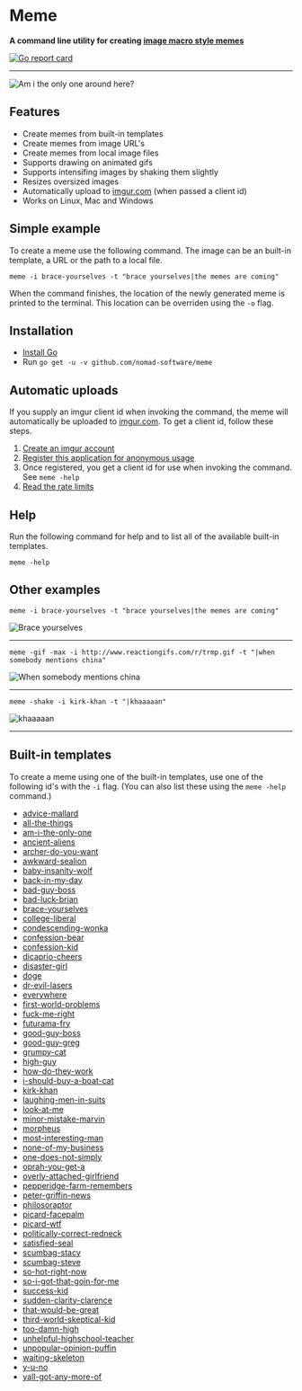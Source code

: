 # Meme
**A command line utility for creating [image macro style memes](https://en.wikipedia.org/wiki/Image_macro)**

[![Go report card](https://goreportcard.com/badge/github.com/nomad-software/meme)](https://goreportcard.com/report/github.com/nomad-software/meme)

---

![Am i the only one around here?](http://i.imgur.com/WP1TAzg.png)

## Features

* Create memes from built-in templates
* Create memes from image URL's
* Create memes from local image files
* Supports drawing on animated gifs
* Supports intensifing images by shaking them slightly
* Resizes oversized images
* Automatically upload to [imgur.com](http://imgur.com/) (when passed a client id)
* Works on Linux, Mac and Windows

## Simple example

To create a meme use the following command. The image can be an built-in
template, a URL or the path to a local file.

```
meme -i brace-yourselves -t "brace yourselves|the memes are coming"
```

When the command finishes, the location of the newly generated meme is printed
to the terminal. This location can be overriden using the `-o` flag.

## Installation

* [Install Go](https://golang.org/doc/install)
* Run `go get -u -v github.com/nomad-software/meme`

## Automatic uploads

If you supply an imgur client id when invoking the command, the meme will
automatically be uploaded to [imgur.com](http://imgur.com/). To get a client
id, follow these steps.

1. [Create an imgur account](https://imgur.com/register)
2. [Register this application for anonymous usage](https://api.imgur.com/oauth2/addclient)
3. Once registered, you get a client id for use when invoking the command. See `meme -help`
4. [Read the rate limits](https://api.imgur.com/#limits)

## Help

Run the following command for help and to list all of the available built-in templates.

```
meme -help
```

## Other examples

```
meme -i brace-yourselves -t "brace yourselves|the memes are coming"
```

![Brace yourselves](http://i.imgur.com/Bn1ANs5.png)

---

```
meme -gif -max -i http://www.reactiongifs.com/r/trmp.gif -t "|when somebody mentions china"
```

![When somebody mentions china](http://i.imgur.com/0aV1nfo.gif)

---

```
meme -shake -i kirk-khan -t "|khaaaaan"
```

![khaaaaan](http://i.imgur.com/PpGTRvN.gif)

---

## Built-in templates

To create a meme using one of the built-in templates, use one of the following
id's with the `-i` flag. (You can also list these using the `meme -help` command.)

* [advice-mallard](https://github.com/nomad-software/meme/blob/master/data/images/advice-mallard.jpg)
* [all-the-things](https://github.com/nomad-software/meme/blob/master/data/images/all-the-things.jpg)
* [am-i-the-only-one](https://github.com/nomad-software/meme/blob/master/data/images/am-i-the-only-one.jpg)
* [ancient-aliens](https://github.com/nomad-software/meme/blob/master/data/images/ancient-aliens.jpg)
* [archer-do-you-want](https://github.com/nomad-software/meme/blob/master/data/images/archer-do-you-want.jpg)
* [awkward-sealion](https://github.com/nomad-software/meme/blob/master/data/images/awkward-sealion.jpg)
* [baby-insanity-wolf](https://github.com/nomad-software/meme/blob/master/data/images/baby-insanity-wolf.jpg)
* [back-in-my-day](https://github.com/nomad-software/meme/blob/master/data/images/back-in-my-day.jpg)
* [bad-guy-boss](https://github.com/nomad-software/meme/blob/master/data/images/bad-guy-boss.jpg)
* [bad-luck-brian](https://github.com/nomad-software/meme/blob/master/data/images/bad-luck-brian.jpg)
* [brace-yourselves](https://github.com/nomad-software/meme/blob/master/data/images/brace-yourselves.jpg)
* [college-liberal](https://github.com/nomad-software/meme/blob/master/data/images/college-liberal.jpg)
* [condescending-wonka](https://github.com/nomad-software/meme/blob/master/data/images/condescending-wonka.jpg)
* [confession-bear](https://github.com/nomad-software/meme/blob/master/data/images/confession-bear.jpg)
* [confession-kid](https://github.com/nomad-software/meme/blob/master/data/images/confession-kid.jpg)
* [dicaprio-cheers](https://github.com/nomad-software/meme/blob/master/data/images/dicaprio-cheers.jpg)
* [disaster-girl](https://github.com/nomad-software/meme/blob/master/data/images/disaster-girl.jpg)
* [doge](https://github.com/nomad-software/meme/blob/master/data/images/doge.jpg)
* [dr-evil-lasers](https://github.com/nomad-software/meme/blob/master/data/images/dr-evil-lasers.jpg)
* [everywhere](https://github.com/nomad-software/meme/blob/master/data/images/everywhere.jpg)
* [first-world-problems](https://github.com/nomad-software/meme/blob/master/data/images/first-world-problems.jpg)
* [fuck-me-right](https://github.com/nomad-software/meme/blob/master/data/images/fuck-me-right.jpg)
* [futurama-fry](https://github.com/nomad-software/meme/blob/master/data/images/futurama-fry.jpg)
* [good-guy-boss](https://github.com/nomad-software/meme/blob/master/data/images/good-guy-boss.jpg)
* [good-guy-greg](https://github.com/nomad-software/meme/blob/master/data/images/good-guy-greg.jpg)
* [grumpy-cat](https://github.com/nomad-software/meme/blob/master/data/images/grumpy-cat.jpg)
* [high-guy](https://github.com/nomad-software/meme/blob/master/data/images/high-guy.jpg)
* [how-do-they-work](https://github.com/nomad-software/meme/blob/master/data/images/how-do-they-work.jpg)
* [i-should-buy-a-boat-cat](https://github.com/nomad-software/meme/blob/master/data/images/i-should-buy-a-boat-cat.jpg)
* [kirk-khan](https://github.com/nomad-software/meme/blob/master/data/images/kirk-khan.jpg)
* [laughing-men-in-suits](https://github.com/nomad-software/meme/blob/master/data/images/laughing-men-in-suits.jpg)
* [look-at-me](https://github.com/nomad-software/meme/blob/master/data/images/look-at-me.jpg)
* [minor-mistake-marvin](https://github.com/nomad-software/meme/blob/master/data/images/minor-mistake-marvin.jpg)
* [morpheus](https://github.com/nomad-software/meme/blob/master/data/images/morpheus.jpg)
* [most-interesting-man](https://github.com/nomad-software/meme/blob/master/data/images/most-interesting-man.jpg)
* [none-of-my-business](https://github.com/nomad-software/meme/blob/master/data/images/none-of-my-business.jpg)
* [one-does-not-simply](https://github.com/nomad-software/meme/blob/master/data/images/one-does-not-simply.jpg)
* [oprah-you-get-a](https://github.com/nomad-software/meme/blob/master/data/images/oprah-you-get-a.jpg)
* [overly-attached-girlfriend](https://github.com/nomad-software/meme/blob/master/data/images/overly-attached-girlfriend.jpg)
* [pepperidge-farm-remembers](https://github.com/nomad-software/meme/blob/master/data/images/pepperidge-farm-remembers.jpg)
* [peter-griffin-news](https://github.com/nomad-software/meme/blob/master/data/images/peter-griffin-news.jpg)
* [philosoraptor](https://github.com/nomad-software/meme/blob/master/data/images/philosoraptor.jpg)
* [picard-facepalm](https://github.com/nomad-software/meme/blob/master/data/images/picard-facepalm.jpg)
* [picard-wtf](https://github.com/nomad-software/meme/blob/master/data/images/picard-wtf.jpg)
* [politically-correct-redneck](https://github.com/nomad-software/meme/blob/master/data/images/politically-correct-redneck.jpg)
* [satisfied-seal](https://github.com/nomad-software/meme/blob/master/data/images/satisfied-seal.jpg)
* [scumbag-stacy](https://github.com/nomad-software/meme/blob/master/data/images/scumbag-stacy.jpg)
* [scumbag-steve](https://github.com/nomad-software/meme/blob/master/data/images/scumbag-steve.jpg)
* [so-hot-right-now](https://github.com/nomad-software/meme/blob/master/data/images/so-hot-right-now.jpg)
* [so-i-got-that-goin-for-me](https://github.com/nomad-software/meme/blob/master/data/images/so-i-got-that-goin-for-me.jpg)
* [success-kid](https://github.com/nomad-software/meme/blob/master/data/images/success-kid.jpg)
* [sudden-clarity-clarence](https://github.com/nomad-software/meme/blob/master/data/images/sudden-clarity-clarence.jpg)
* [that-would-be-great](https://github.com/nomad-software/meme/blob/master/data/images/that-would-be-great.jpg)
* [third-world-skeptical-kid](https://github.com/nomad-software/meme/blob/master/data/images/third-world-skeptical-kid.jpg)
* [too-damn-high](https://github.com/nomad-software/meme/blob/master/data/images/too-damn-high.jpg)
* [unhelpful-highschool-teacher](https://github.com/nomad-software/meme/blob/master/data/images/unhelpful-highschool-teacher.jpg)
* [unpopular-opinion-puffin](https://github.com/nomad-software/meme/blob/master/data/images/unpopular-opinion-puffin.jpg)
* [waiting-skeleton](https://github.com/nomad-software/meme/blob/master/data/images/waiting-skeleton.jpg)
* [y-u-no](https://github.com/nomad-software/meme/blob/master/data/images/y-u-no.jpg)
* [yall-got-any-more-of](https://github.com/nomad-software/meme/blob/master/data/images/yall-got-any-more-of.jpg)
